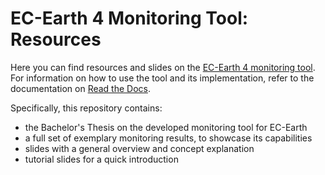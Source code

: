 # EC-Earth 4 Monitoring Tool: Resources

Here you can find resources and slides on the [EC-Earth 4 monitoring tool](https://github.com/uwefladrich/scriptengine-tasks-ecearth/). For information on how to use the tool and its implementation, refer to the documentation on [Read the Docs](scriptengine-tasks-for-ec-earth.rtfd.io).

Specifically, this repository contains:

* the Bachelor's Thesis on the developed monitoring tool for EC-Earth
* a full set of exemplary monitoring results, to showcase its capabilities
* slides with a general overview and concept explanation
* tutorial slides for a quick introduction

